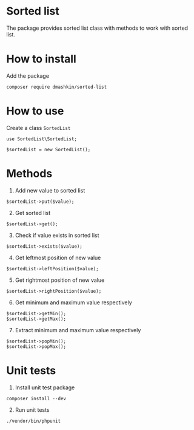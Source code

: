 # Sorted list

The package provides sorted list class with methods to work with sorted list.

# How to install

Add the package

```
composer require dmashkin/sorted-list
```

# How to use

Create a class `SortedList`

```
use SortedList\SortedList;

$sortedList = new SortedList();
```

# Methods

1. Add new value to sorted list

```
$sortedList->put($value);
```

2. Get sorted list

```
$sortedList->get();
```

3. Check if value exists in sorted list

```
$sortedList->exists($value);
```

4. Get leftmost position of new value

```
$sortedList->leftPosition($value);
```

5. Get rightmost position of new value

```
$sortedList->rightPosition($value);
```

6. Get minimum and maximum value respectively

```
$sortedList->getMin();
$sortedList->getMax();
```

7. Extract minimum and maximum value respectively

```
$sortedList->popMin();
$sortedList->popMax();
```

# Unit tests

1. Install unit test package

```
composer install --dev
```

2. Run unit tests

```
./vendor/bin/phpunit
```